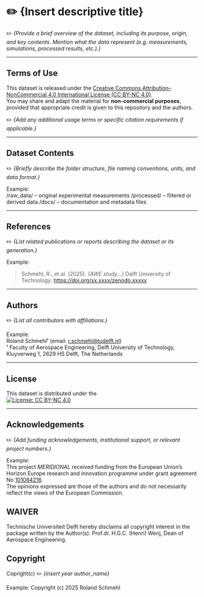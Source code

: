 # ✏️ {Insert descriptive title}

✏️ *{Provide a brief overview of the dataset, including its purpose, origin, and key contents. Mention what the data represent (e.g. measurements, simulations, processed results, etc.).}*

---

## Terms of Use

This dataset is released under the [Creative Commons Attribution–NonCommercial 4.0 International License (CC BY-NC 4.0)](https://creativecommons.org/licenses/by-nc/4.0/).  
You may share and adapt the material for **non-commercial purposes**, provided that appropriate credit is given to this repository and the authors.

✏️ *{Add any additional usage terms or specific citation requirements if applicable.}*

---

## Dataset Contents

✏️ *{Briefly describe the folder structure, file naming conventions, units, and data format.}*

Example:  
/raw_data/ – original experimental measurements
/processed/ – filtered or derived data
/docs/ – documentation and metadata files

---

## References

✏️ *{List related publications or reports describing the dataset or its generation.}*

Example:  
> Schmehl, R., et al. (2025). *{AWE study...}* Delft University of Technology. https://doi.org/xx.xxxx/zenodo.xxxxx

---

## Authors

✏️ *{List all contributors with affiliations.}*

Example:  
Roland Schmehl¹ (email: r.schmehl@tudelft.nl)  
¹ Faculty of Aerospace Engineering, Delft University of Technology, Kluyverweg 1, 2629 HS Delft, The Netherlands

---

## License

This dataset is distributed under the  
[![License: CC BY-NC 4.0](https://img.shields.io/badge/License-CC%20BY--NC%204.0-lightgrey.svg)](https://creativecommons.org/licenses/by-nc/4.0/)

---

## Acknowledgements

✏️ *{Add funding acknowledgements, institutional support, or relevant project numbers.}*

Example:  
This project *MERIDIONAL* received funding from the European Union’s Horizon Europe research and innovation programme under grant agreement No [101084216](https://doi.org/10.3030/101084216).  
The opinions expressed are those of the authors and do not necessarily reflect the views of the European Commission.

## WAIVER

Technische Universiteit Delft hereby disclaims all copyright interest in the package written by the Author(s). Prof.dr. H.G.C. (Henri) Werij, Dean of Aerospace Engineering.

## Copyright

Copright(c) ✏️ *{insert year author_name}*

Example:
Copyright (c) 2025 Roland Schmehl
